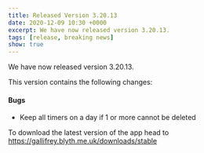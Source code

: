 ```yaml
---
title: Released Version 3.20.13
date: 2020-12-09 10:30 +0000
excerpt: We have now released version 3.20.13.
tags: [release, breaking news]
show: true
---
```


We have now released version 3.20.13.

This version contains the following changes:

#### Bugs

* Keep all timers on a day if 1 or more cannot be deleted


To download the latest version of the app head to <https://gallifrey.blyth.me.uk/downloads/stable>
